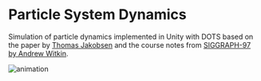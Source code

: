 # Particle System Dynamics

Simulation of particle dynamics implemented in Unity with DOTS based on the paper by [Thomas Jakobsen](https://www.cs.cmu.edu/afs/cs/academic/class/15462-s13/www/lec_slides/Jakobsen.pdf) and the course notes from [SIGGRAPH-97 by Andrew Witkin](https://www.cs.cmu.edu/~baraff/sigcourse/notesf.pdf).

![animation](chain.gif)
